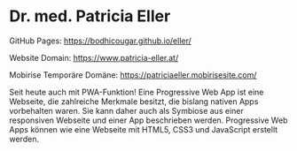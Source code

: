 # Dr. med. Patricia Eller

GitHub Pages:
https://bodhicougar.github.io/eller/

Website Domain:
https://www.patricia-eller.at/

Mobirise Temporäre Domäne:
https://patriciaeller.mobirisesite.com/

Seit heute auch mit PWA-Funktion!
Eine Progressive Web App ist eine Webseite, die zahlreiche Merkmale besitzt, die bislang nativen Apps vorbehalten waren. Sie kann daher auch als Symbiose aus einer responsiven Webseite und einer App beschrieben werden. Progressive Web Apps können wie eine Webseite mit HTML5, CSS3 und JavaScript erstellt werden. 
